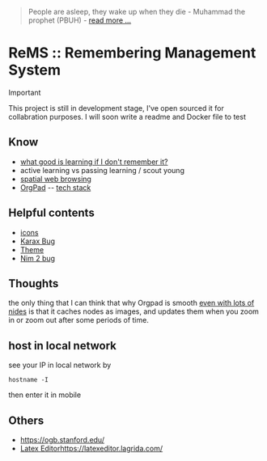 > People are asleep, they wake up when they die - Muhammad the prophet (PBUH) - [read more ...](https://the12thimam.com/2020/04/06/people-are-asleep-when-they-die-they-awake/)

# ReMS :: Remembering Management System

> [!IMPORTANT]  
> This project is still in development stage, I've open sourced it for collabration purposes. I will soon write a readme and Docker file to test


## Know
- [what good is learning if I don't remember it?](https://files.eric.ed.gov/fulltext/EJ1055665.pdf)
- active learning vs passing learning / scout young
- [spatial web browsing](https://maggieappleton.com/spatial-web)
- [OrgPad](https://orgpad.com/) -- [tech stack](https://orgpad.com/o/Cx0toaAblKpKUSZasDxsxK?token=DtN36_XBJGqKhdJk2pwl1Z)

## Helpful contents
- [icons](https://www.svgrepo.com/collection/solar-bold-duotone-icons/)
- [Karax Bug](https://github.com/karaxnim/karax/issues/267)
- [Theme](https://bootswatch.com/litera)
- [Nim 2 bug](https://github.com/nim-lang/Nim/issues/22510)

## Thoughts
the only thing that I can think that why Orgpad is smooth [even with lots of nides](https://orgpad.com/o/DI-59ACG5AXrOPN9FU79u_?token=BaJP8ZfN9J_a4teJvTXQ3Z) is that it caches nodes as images, and updates them when you zoom in or zoom out after some periods of time.


## host in local network
see your IP in local network by
```
hostname -I
```

then enter it in mobile

## Others
- https://ogb.stanford.edu/
- [Latex Editor](https://latexeditor.lagrida.com/)https://latexeditor.lagrida.com/
